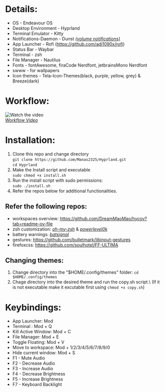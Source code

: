 # Details:
* OS - Endeavour OS
* Desktop Environment - Hyprland
* Terminal Emulator - Kitty
* Notifications-Daemon - Dunst *[(volume notifications)](https://gitlab.com/Nmoleo/i3-volume-brightness-indicator/-/tree/main?ref_type=heads)*
* App Launcher - Rofi (https://github.com/adi1090x/rofi)
* Status Bar - Waybar
* Terminal - zsh
* File Manager - Nautilus
* Fonts - fontAwesome, firaCode Nerdfont, jetbrainsMono Nerdfont
* swww - for wallpapers
* Icon themes - Tela-Icon-Themes(black, purple, yellow, grey)  &  Breeze(dark)

# Workflow:
![Watch the video](https://github.com/Manas2325/Hyprland/assets/64134100/01e8d99c-3bab-4dba-b2fd-a5b683112abc)
\
*[Workflow Video](https://www.youtube.com/watch?v=vyXKXtFVs50)*

# Installation: 
1. Clone this repo and change directory\
   ``` git clone https://github.com/Manas2325/Hyprland.git ```\
   ``` cd Hyprland ```
2. Make the Install script and executable\
   ``` sudo chmod +x install.sh ```
4. Run the install script with sudo permissions:\
   ``` sudo ./install.sh ```
5. Refer the repos below for additional functionalities.   

## Refer the following repos:
* workspaces overview: https://github.com/DreamMaoMao/hycov?tab=readme-ov-file 
* zsh customization: *[oh-my-zsh](https://github.com/ohmyzsh/ohmyzsh)* & *[powerlevel0k](https://github.com/romkatv/powerlevel10k)*
* battery warnings: *[batsignal](https://github.com/electrickite/batsignal)*
* gestures: https://github.com/bulletmark/libinput-gestures
* firefoxcss: https://github.com/soulhotel/FF-ULTIMA

## Changing themes:
1. Change directory into the "$HOME/.config/themes" folder:
   ``` cd $HOME/.config/themes ```
2. Chage directory into the desired theme and run the copy.sh script.\ (If it is not executable make it excutable first using ``` chmod +x copy.sh ```)

# Keybindings: 

* App Launcher: Mod
* Terminal : Mod + Q
* Kill Active Window: Mod + C
* File Manager: Mod + E
* Toggle Floating: Mod + V
* Move to workspace: Mod + 1/2/3/4/5/6/7/8/9/0
* Hide current window: Mod + S
* F1 - Mute Audio
* F2 - Decrease Audio
* F3 - Increase Audio
* F4 - Decrease Brightness
* F5 - Increase Brightness
* F7 - Keyboard Backlight
